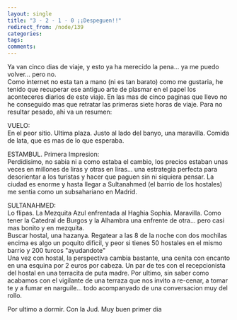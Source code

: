 ```yaml
---
layout: single
title: "3 - 2 - 1 - 0 ¡¡Despeguen!!"
redirect_from: /node/139
categories:
tags: 
comments: 
---
```

Ya van cinco dias de viaje, y esto ya ha merecido la pena... ya me puedo volver... pero no.  
Como internet no esta tan a mano (ni es tan barato) como me gustaria, he tenido que recuperar ese antiguo arte de plasmar en el papel los aconteceres diarios de este viaje. En las mas de cinco paginas que llevo no he conseguido mas que retratar las primeras siete horas de viaje. Para no resultar pesado, ahi va un resumen:  

VUELO:  
En el peor sitio. Ultima plaza. Justo al lado del banyo, una maravilla. Comida de lata, que es mas de lo que esperaba.  

ESTAMBUL. Primera Impresion:  
Perdidisimo, no sabia ni a como estaba el cambio, los precios estaban unas veces en millones de liras y otras en liras... una estrategia perfecta para desorientar a los turistas y hacer que paguen sin ni siquiera pensar. La ciudad es enorme y hasta llegar a Sultanahmed (el barrio de los hostales) me sentia como un subsahariano en Madrid.  

SULTANAHMED:  
Lo flipas. La Mezquita Azul enfrentada al Haghia Sophia. Maravilla. Como tener la Catedral de Burgos y la Alhambra una enfrente de otra... pero casi mas bonito y en mezquita.  
Buscar hostal, una hazanya. Regatear a las 8 de la noche con dos mochilas encima es algo un poquito dificil, y peor si tienes 50 hostales en el mismo barrio y 200 turcos "ayudandote"  
Una vez con hostal, la perspectiva cambia bastante, una cenita con encanto en una esquina por 2 euros por cabeza. Un par de tes con el recepcionista del hostal en una terracita de puta madre. Por ultimo, sin saber como acabamos con el vigilante de una terraza que nos invito a re-cenar, a tomar te y a fumar en narguile... todo acompanyado de una conversacion muy del rollo.  

Por ultimo a dormir. Con la Jud. Muy buen primer dia
